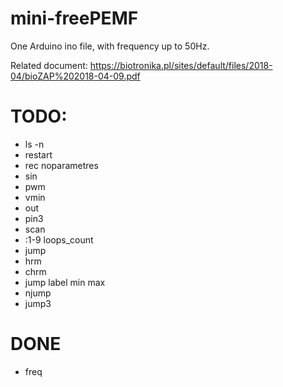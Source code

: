 # mini-freePEMF
One Arduino ino file, with frequency up to 50Hz.

Related document: https://biotronika.pl/sites/default/files/2018-04/bioZAP%202018-04-09.pdf

# TODO:
* ls -n
* restart
* rec noparametres
* sin
* pwm
* vmin
* out
* pin3
* scan
* :1-9 loops_count
* jump
* hrm
* chrm
* jump label min max
* njump
* jump3

# DONE
* freq

